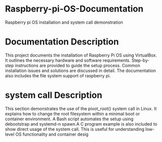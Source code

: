 # Raspberry-pi-OS-Documentation
Raspberry pi OS installation and system call demonstration 
#  Documentation Description 
This project documents the installation of Raspberry Pi OS using VirtualBox.
It outlines the necessary hardware and software requirements.
Step-by-step instructions are provided to guide the setup process.
Common installation issues and solutions are discussed in detail.
The documentation also includes the file system support of raspberry pi.
# system call Description 
This section demonstrates the use of the pivot_root() system call in Linux.
It explains how to change the root filesystem within a minimal boot or container environment.
A Bash script automates the setup using debootstrap and systemd-n spawn.A C program example is also included to show direct usage of the system call.
This is useful for understanding low-level OS functionality and container desig
